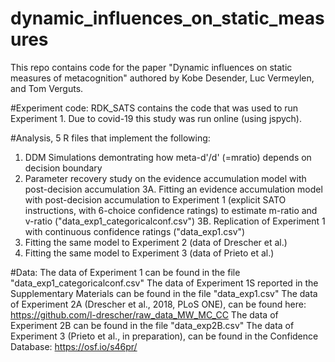 # dynamic_influences_on_static_measures
This repo contains code for the paper "Dynamic influences on static measures of metacognition" authored by Kobe Desender, Luc Vermeylen, and Tom Verguts.

#Experiment code:
RDK_SATS contains the code that was used to run Experiment 1. Due to covid-19 this study was run online (using jspych). 

#Analysis, 5 R files that implement the following: 
1. DDM Simulations demontrating how meta-d'/d' (=mratio) depends on decision boundary
2. Parameter recovery study on the evidence accumulation model with post-decision accumulation
3A. Fitting an evidence accumulation model with post-decision accumulation to Experiment 1 (explicit SATO instructions, with 6-choice confidence ratings) to estimate m-ratio and v-ratio ("data_exp1_categoricalconf.csv")
3B. Replication of Experiment 1 with continuous confidence ratings ("data_exp1.csv")
4. Fitting the same model to Experiment 2 (data of Drescher et al.)
5. Fitting the same model to Experiment 3 (data of Prieto et al.)

#Data:
The data of Experiment 1 can be found in the file "data_exp1_categoricalconf.csv"
The data of Experiment 1S reported in the Supplementary Materials can be found in the file "data_exp1.csv"
The data of Experiment 2A (Drescher et al., 2018, PLoS ONE), can be found here: https://github.com/l-drescher/raw_data_MW_MC_CC
The data of Experiment 2B can be found in the file "data_exp2B.csv"
The data of Experiment 3 (Prieto et al., in preparation), can be found in the Confidence Database: https://osf.io/s46pr/
